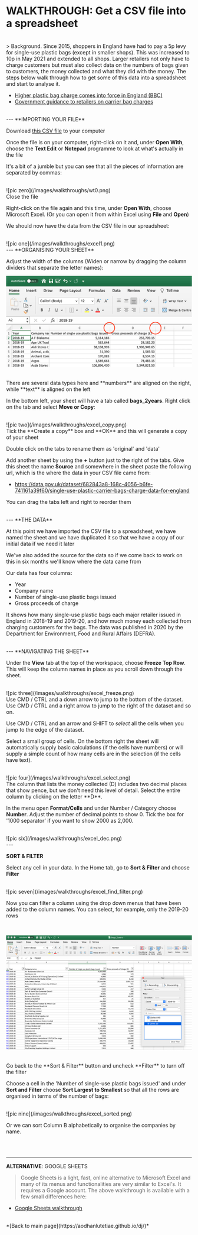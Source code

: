 # WALKTHROUGH: Get a CSV file into a spreadsheet

<br />
> Background. Since 2015, shoppers in England have had to pay a 5p levy for single-use plastic bags (except in smaller shops). This was increased to 10p in May 2021 and extended to all shops. Larger retailers not only have to charge customers but must also collect data on the numbers of bags given to customers, the money collected and what they did with the money. The steps below walk through how to get some of this data into a spreadsheet and start to analyse it.

- [Higher plastic bag charge comes into force in England (BBC)](https://www.bbc.co.uk/news/business-57193108)
- [Government guidance to retailers on carrier bag charges](https://www.gov.uk/guidance/carrier-bag-charges-retailers-responsibilities)

<br />
---
**IMPORTING YOUR FILE**

Download [this CSV file](csvs/bags_2years.csv) to your computer

Once the file is on your computer, right-click on it and, under **Open With**, choose the **Text Edit** or **Notepad** programme to look at what's actually in the file

It's a bit of a jumble but you can see that all the pieces of information are separated by commas:

<br />
![pic zero](/images/walkthroughs/wt0.png)

<br />
Close the file

Right-click on the file again and this time, under **Open With**, choose Microsoft Excel. (Or you can open it from within Excel using **File** and **Open**)

We should now have the data from the CSV file in our spreadsheet:

<br />
![pic one](/images/walkthroughs/excel1.png)

<br />
---
**ORGANISING YOUR SHEET**

Adjust the width of the columns (Widen or narrow by dragging the column dividers that separate the letter names):

![widen](/images/walkthroughs/widen.png)

<br />
There are several data types here and **numbers** are aligned on the right, while **text** is aligned on the left

In the bottom left, your sheet will have a tab called **bags_2years**. Right click on the tab and select **Move or Copy**:

<br />
![pic two](/images/walkthroughs/excel_copy.png)

<br />
Tick the **Create a copy** box and **OK** and this will generate a copy of your sheet

Double click on the tabs to rename them as 'original' and 'data'

Add another sheet by using the **+** button just to the right of the tabs. Give this sheet the name **Source** and somewhere in the sheet paste the following url, which is the where the data in your CSV file came from:

- https://data.gov.uk/dataset/682843a8-168c-4056-b6fe-741161a39f60/single-use-plastic-carrier-bags-charge-data-for-england

You can drag the tabs left and right to reorder them

<br />
---
**THE DATA**

At this point we have imported the CSV file to a spreadsheet, we have named the sheet and we have duplicated it so that we have a copy of our initial data if we need it later

We've also added the source for the data so if we come back to work on this in six months we'll know where the data came from

Our data has four columns:

- Year
- Company name
- Number of single-use plastic bags issued
- Gross proceeds of charge

It shows how many single-use plastic bags each major retailer issued in England in 2018-19 and 2019-20, and how much money each collected from charging customers for the bags. The data was published in 2020 by the Department for Environment, Food and Rural Affairs (DEFRA).

<br />
---
**NAVIGATING THE SHEET**

Under the **View** tab at the top of the workspace, choose **Freeze Top Row**. This will keep the column names in place as you scroll down through the sheet.

<br />
![pic three](/images/walkthroughs/excel_freeze.png)

<br />
Use CMD / CTRL and a down arrow to jump to the bottom of the dataset. Use CMD / CTRL and a right arrow to jump to the right of the dataset and so on.

Use CMD / CTRL and an arrow and SHIFT to *select* all the cells when you jump to the edge of the dataset.

Select a small group of cells. On the bottom right the sheet will automatically supply basic calculations (if the cells have numbers) or will supply a simple count of how many cells are in the selection (if the cells have text).

<br />
![pic four](/images/walkthroughs/excel_select.png)

<br />
The column that lists the money collected (D) includes two decimal places that show pence, but we don't need this level of detail. Select the entire column by clicking on the letter **D**.

In the menu open **Format/Cells** and under Number / Category choose **Number**. Adjust the number of decimal points to show 0. Tick the box for '1000 separator' if you want to show 2000 as 2,000.

<br />
![pic six](/images/walkthroughs/excel_dec.png)

<br />
---

**SORT & FILTER**

Select any cell in your data. In the Home tab, go to **Sort & Filter** and choose **Filter**

<br />
![pic seven](/images/walkthroughs/excel_find_filter.png)

<br />

Now you can filter a column using the drop down menus that have been added to the column names. You can select, for example, only the 2019-20 rows

<br />

![pic filter](/images/walkthroughs/excel_filter.png)

<br />
Go back to the **Sort & Filter** button and uncheck **Filter** to turn off the filter

Choose a cell in the 'Number of single-use plastic bags issued' and under **Sort and Filter** choose **Sort Largest to Smallest** so that all the rows are organised in terms of the number of bags:

<br />
![pic nine](/images/walkthroughs/excel_sorted.png)


Or we can sort Column B alphabetically to organise the companies by name.

<br />
<br />

---

**ALTERNATIVE**: GOOGLE SHEETS
> Google Sheets is a light, fast, online alternative to Microsoft Excel and many of its menus and functionalities are very similar to Excel's. It requires a Google account. The above walkthrough is available with a few small differences here:

- [Google Sheets walkthrough](https://aodhanlutetiae.github.io/dj/sheets)

<br />
*[Back to main page](https://aodhanlutetiae.github.io/dj/)*
